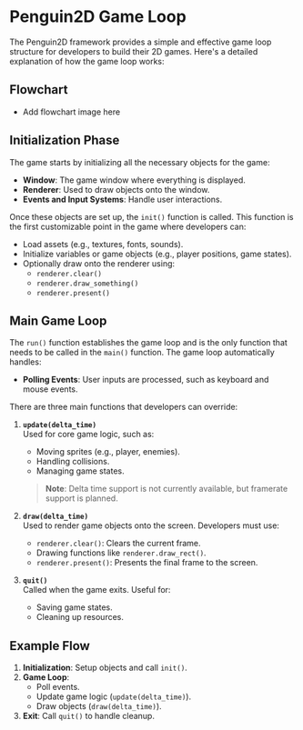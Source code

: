 # Penguin2D Game Loop

The Penguin2D framework provides a simple and effective game loop structure for developers to build their 2D games. Here's a detailed explanation of how the game loop works:

## Flowchart

- Add flowchart image here

## Initialization Phase

The game starts by initializing all the necessary objects for the game:
- **Window**: The game window where everything is displayed.
- **Renderer**: Used to draw objects onto the window.
- **Events and Input Systems**: Handle user interactions.

Once these objects are set up, the `init()` function is called. This function is the first customizable point in the game where developers can:
- Load assets (e.g., textures, fonts, sounds).
- Initialize variables or game objects (e.g., player positions, game states).
- Optionally draw onto the renderer using:
  - `renderer.clear()`
  - `renderer.draw_something()`
  - `renderer.present()`

## Main Game Loop

The `run()` function establishes the game loop and is the only function that needs to be called in the `main()` function. The game loop automatically handles:
- **Polling Events**: User inputs are processed, such as keyboard and mouse events.

There are three main functions that developers can override:

1. **`update(delta_time)`**  
   Used for core game logic, such as:
   - Moving sprites (e.g., player, enemies).
   - Handling collisions.
   - Managing game states.  

   > **Note**: Delta time support is not currently available, but framerate support is planned.

2. **`draw(delta_time)`**  
   Used to render game objects onto the screen. Developers must use:
   - `renderer.clear()`: Clears the current frame.
   - Drawing functions like `renderer.draw_rect()`.
   - `renderer.present()`: Presents the final frame to the screen.

3. **`quit()`**  
   Called when the game exits. Useful for:
   - Saving game states.
   - Cleaning up resources.

## Example Flow

1. **Initialization**: Setup objects and call `init()`.
2. **Game Loop**:
   - Poll events.
   - Update game logic (`update(delta_time)`).
   - Draw objects (`draw(delta_time)`).
3. **Exit**: Call `quit()` to handle cleanup.
